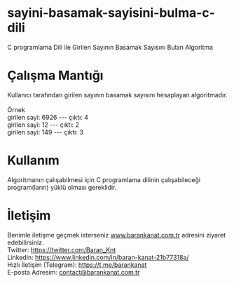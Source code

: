 # sayini-basamak-sayisini-bulma-c-dili
C programlama Dili ile Girilen Sayının Basamak Sayısını Bulan Algoritma

# Çalışma Mantığı
Kullanıcı tarafından girilen sayının basamak sayısını hesaplayan algoritmadır.<br><br>
Örnek<br>
girilen sayi: 6926 --- çıktı: 4<br>
girilen sayi: 12 --- çıktı: 2<br>
girilen sayi: 149 --- çıktı: 3<br>

# Kullanım
Algoritmanın çalışabilmesi için C programlama dilinin çalışabileceği program(ların) yüklü olması gereklidir.

# İletişim
Benimle iletişme geçmek isterseniz www.barankanat.com.tr adresini ziyaret edebilirsiniz.                          
Twitter: https://twitter.com/Baran_Knt                          
Linkedin: https://www.linkedin.com/in/baran-kanat-21b77318a/                          
Hızlı İletişim (Telegram): https://t.me/barankanat                          
E-posta Adresim: contact@barankanat.com.tr
